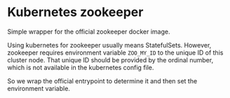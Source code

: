 # Kubernetes zookeeper
Simple wrapper for the official zookeeper docker image.

Using kubernetes for zookeeper usually means StatefulSets. However, zookeeper requires environment variable `ZOO_MY_ID` to the unique ID of this cluster node. That unique ID should be provided by the ordinal number, which is not available in the kubernetes config file.

So we wrap the official entrypoint to determine it and then set the environment variable.


